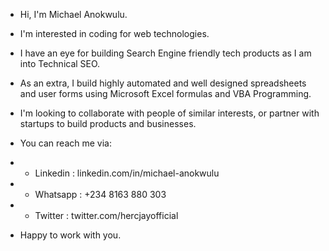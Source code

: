
<!---
hercjay/hercjay is a ✨ special ✨ repository because its `README.md` (this file) appears on your GitHub profile.
You can click the Preview link to take a look at your changes.
--->

- Hi, I'm Michael Anokwulu.
- I'm interested in coding for web technologies.
- I have an eye for building Search Engine friendly tech products as I am into Technical SEO.
- As an extra, I build highly automated and well designed spreadsheets and user forms using Microsoft Excel formulas and VBA Programming.

- I'm looking to collaborate with people of similar interests, or partner with startups to build products and businesses.
- You can reach me via:
- - Linkedin :  linkedin.com/in/michael-anokwulu
- - Whatsapp : +234 8163 880 303
- - Twitter : twitter.com/hercjayofficial

- Happy to work with you.
